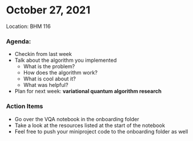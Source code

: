 # October 27, 2021
Location: BHM 116

### Agenda:
- Checkin from last week
- Talk about the algorithm you implemented
  - What is the problem?
  - How does the algorithm work?
  - What is cool about it?
  - What was helpful?
- Plan for next week: **variational quantum algorithm research**

### Action Items
- Go over the VQA notebook in the onboarding folder
- Take a look at the resources listed at the start of the notebook
- Feel free to push your miniproject code to the onboarding folder as well


